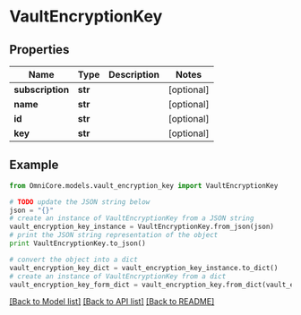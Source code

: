 # VaultEncryptionKey


## Properties
Name | Type | Description | Notes
------------ | ------------- | ------------- | -------------
**subscription** | **str** |  | [optional] 
**name** | **str** |  | [optional] 
**id** | **str** |  | [optional] 
**key** | **str** |  | [optional] 

## Example

```python
from OmniCore.models.vault_encryption_key import VaultEncryptionKey

# TODO update the JSON string below
json = "{}"
# create an instance of VaultEncryptionKey from a JSON string
vault_encryption_key_instance = VaultEncryptionKey.from_json(json)
# print the JSON string representation of the object
print VaultEncryptionKey.to_json()

# convert the object into a dict
vault_encryption_key_dict = vault_encryption_key_instance.to_dict()
# create an instance of VaultEncryptionKey from a dict
vault_encryption_key_form_dict = vault_encryption_key.from_dict(vault_encryption_key_dict)
```
[[Back to Model list]](../README.md#documentation-for-models) [[Back to API list]](../README.md#documentation-for-api-endpoints) [[Back to README]](../README.md)


